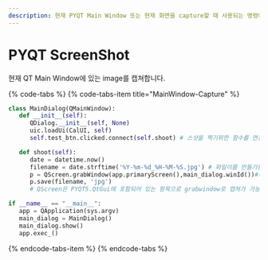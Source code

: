 ```yaml
---
description: 현재 PYQT Main Window 또는 현재 화면을 capture할 때 사용되는 명령어를 다룹니다.
---
```


# PYQT ScreenShot

현재 QT Main Window에 있는 image를 캡쳐합니다.

{% code-tabs %}
{% code-tabs-item title="MainWindow-Capture" %}
```python
class MainDialog(QMainWindow):
   def __init__(self):
      QDialog.__init__(self, None) 
      uic.loadUi(CalUI, self)
      self.test_btn.clicked.connect(self.shoot) # 스샷을 찍기위한 함수를 연결

   def shoot(self):
      date = datetime.now()
      filename = date.strftime('%Y-%m-%d_%H-%M-%S.jpg') # 파일이름 만들기용도
      p = QScreen.grabWindow(app.primaryScreen(),main_dialog.winId())#(메인화면, 현재위젯)
      p.save(filename, 'jpg')
      # QScreen은 PYQT5.QtGui에 포함되어 있는 항목으로 grabwindow로 캡쳐가 가능합니다.

if __name__ == "__main__":
   app = QApplication(sys.argv)
   main_dialog = MainDialog()
   main_dialog.show()
   app.exec_()
```
{% endcode-tabs-item %}
{% endcode-tabs %}

